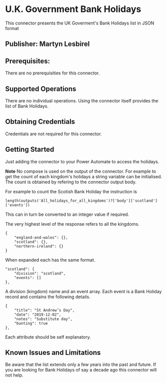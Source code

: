 # U.K. Government Bank Holidays
This connector presents the UK Goverment's Bank Holidays list in JSON format

## Publisher: Martyn Lesbirel

## Prerequisites: 
There are no prerequisities for this connector.

## Supported Operations
There are no individual operations. Using the connector itself provides the list of Bank Holidays.

## Obtaining Credentials
Credentials are not required for this connector.

## Getting Started
Just adding the connector to your Power Automate to access the holidays. 

**Note**
No compose is used on the output of the connector. For example to get the count of each kingdom's holidays a string variable can be initialised. The count is obtained by refering to the connector output body.

For example to count the Scotish Bank Holiday the instruction is 

`length(outputs('All_holidays_for_all_kingdoms')?['body']['scotland']['events'])`

This can in turn be converted to an integer value if required.

The very highest level of the response refers to all the kingdoms.

```
{
    "england-and-wales": {},
    "scotland": {},
    "northern-ireland": {}
}
```

When expanded each has the same format.

```
"scotland": {
    "division": "scotland",
    "events": []
},
```

A division (kingdom) name and an event array. Each event is a Bank Holiday record and contains the following details.

```
{
    "title": "St Andrew’s Day",
    "date": "2019-12-02",
    "notes": "Substitute day",
    "bunting": true
},
```

Each attribute should be self explanatory.

## Known Issues and Limitations
Be aware that the list extends only a few years into the past and future. If you are looking for Bank Holidays of say a decade ago this connector will not help.
